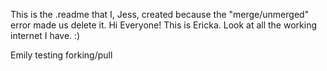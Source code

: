 This is the .readme that I, Jess, created because the "merge/unmerged" error made us delete it. 
Hi Everyone! This is Ericka. Look at all the working internet I have. :)

Emily testing forking/pull
